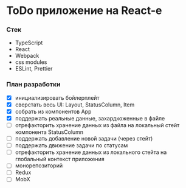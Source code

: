 # ToDo приложение на React-е

### Стек

- TypeScript
- React
- Webpack
- css modules
- ESLint, Prettier

### План разработки

- [x] инициализировать бойлерплейт
- [x] сверстать весь UI: Layout, StatusColumn, Item
- [x] собрать из компонентов App
- [x] поддержать реальные данные, захардкоженные в файле
- [ ] отрефакторить хранение данных из файла на локальный стейт компонента StatusColumn
- [ ] поддержать добавление новой задачи (через стейт)
- [ ] поддержать движение задачи по статусам
- [ ] отрефакторить хранение данных из локального стейта на глобальный контекст приложения
- [ ] монорепозиторий
- [ ] Redux
- [ ] MobX

